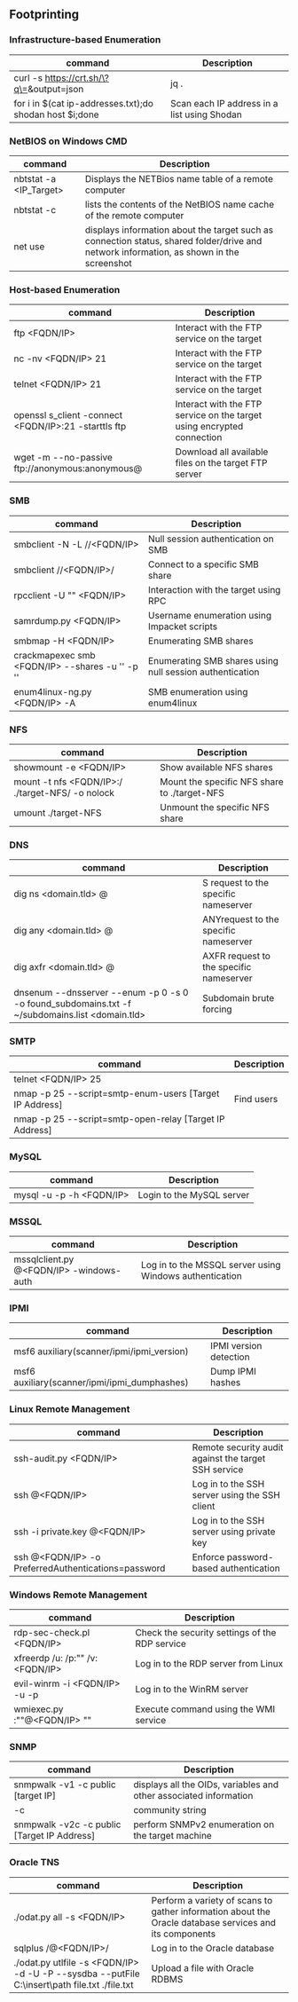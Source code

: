 ## Footprinting

### Infrastructure-based Enumeration
|command|Description|
|---|---|
|curl -s https://crt.sh/\?q\=<target-domain>\&output\=json | jq .|Certificate transparency|
|for i in $(cat ip-addresses.txt);do shodan host $i;done|Scan each IP address in a list using Shodan|

### NetBIOS on Windows CMD
|command|Description|
|---|---|
|nbtstat -a <IP_Target>|Displays the NETBios name table of a remote computer|
|nbtstat -c|lists the contents of the NetBIOS name cache of the remote computer|
|net use|displays information about the target such as connection status, shared folder/drive and network information, as shown in the screenshot|


### Host-based Enumeration
|command|Description|
|---|---|
|ftp <FQDN/IP>|Interact with the FTP service on the target|
|nc -nv <FQDN/IP> 21|Interact with the FTP service on the target|
|telnet <FQDN/IP> 21|Interact with the FTP service on the target|
|openssl s_client -connect <FQDN/IP>:21 -starttls ftp|Interact with the FTP service on the target using encrypted connection|
|wget -m --no-passive ftp://anonymous:anonymous@<target>|Download all available files on the target FTP server|

### SMB
|command|Description|
|---|---|
|smbclient -N -L //<FQDN/IP>|Null session authentication on SMB|
|smbclient //<FQDN/IP>/<share>|Connect to a specific SMB share|
|rpcclient -U "" <FQDN/IP>|Interaction with the target using RPC|
|samrdump.py <FQDN/IP>|Username enumeration using Impacket scripts|
|smbmap -H <FQDN/IP>|Enumerating SMB shares|
|crackmapexec smb <FQDN/IP> --shares -u '' -p ''|Enumerating SMB shares using null session authentication|
|enum4linux-ng.py <FQDN/IP> -A|SMB enumeration using enum4linux|

### NFS
|command|Description|
|---|---|
|showmount -e <FQDN/IP>|Show available NFS shares|
|mount -t nfs <FQDN/IP>:/<share> ./target-NFS/ -o nolock|Mount the specific NFS share to ./target-NFS|
|umount ./target-NFS|Unmount the specific NFS share|

### DNS
|command|Description|
|---|---|
|dig ns <domain.tld> @<nameserver>| S request to the specific nameserver|
|dig any <domain.tld> @<nameserver>|ANYrequest to the specific nameserver|
|dig axfr <domain.tld> @<nameserver>|AXFR request to the specific nameserver|
|dnsenum --dnsserver <nameserver> --enum -p 0 -s 0 -o found_subdomains.txt -f ~/subdomains.list <domain.tld>|Subdomain brute forcing|

### SMTP
|command|Description|
|---|---|
|telnet <FQDN/IP> 25||
| nmap -p 25 --script=smtp-enum-users [Target IP Address] |Find users|
|nmap -p 25 --script=smtp-open-relay [Target IP Address]||

### MySQL
|command|Description|
|---|---|
|mysql -u <user> -p<password> -h <FQDN/IP>|Login to the MySQL server|

### MSSQL
|command|Description|
|---|---|
|mssqlclient.py <user>@<FQDN/IP> -windows-auth|Log in to the MSSQL server using Windows authentication|

### IPMI
|command|Description|
|---|---|
|msf6 auxiliary(scanner/ipmi/ipmi_version)|IPMI version detection|
|msf6 auxiliary(scanner/ipmi/ipmi_dumphashes)|Dump IPMI hashes|

### Linux Remote Management
|command|Description|
|---|---|
|ssh-audit.py <FQDN/IP>|Remote security audit against the target SSH service|
|ssh <user>@<FQDN/IP>|Log in to the SSH server using the SSH client|
|ssh -i private.key <user>@<FQDN/IP>|Log in to the SSH server using private key|
|ssh <user>@<FQDN/IP> -o PreferredAuthentications=password|Enforce password-based authentication|

### Windows Remote Management
|command|Description|
|---|---|
|rdp-sec-check.pl <FQDN/IP>|Check the security settings of the RDP service|
|xfreerdp /u:<user> /p:"<password>" /v:<FQDN/IP>|Log in to the RDP server from Linux|
|evil-winrm -i <FQDN/IP> -u <user> -p <password>|Log in to the WinRM server|
|wmiexec.py <user>:"<password>"@<FQDN/IP> "<system command>"|Execute command using the WMI service|

### SNMP
|command|Description|
|---|---|
|snmpwalk -v1 -c public [target IP]|displays all the OIDs, variables and other associated information|
|-c|community string|
| snmpwalk -v2c -c public [Target IP Address]|perform SNMPv2 enumeration on the target machine|

### Oracle TNS
|command|Description|
|---|---|
|./odat.py all -s <FQDN/IP>|Perform a variety of scans to gather information about the Oracle database services and its components|
|sqlplus <user>/<pass>@<FQDN/IP>/<db>|Log in to the Oracle database|
|./odat.py utlfile -s <FQDN/IP> -d <db> -U <user> -P <pass> --sysdba --putFile C:\\insert\\path file.txt ./file.txt|Upload a file with Oracle RDBMS|

